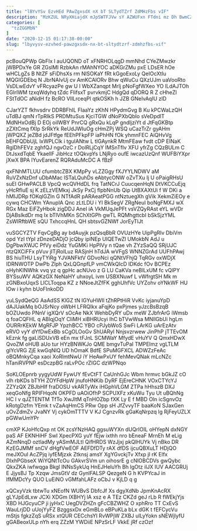 ```yaml
---
title: "lBYvYSv EzvHEd PAwZgxsdX nX bT SLTydTZrf ZdMHzFbs vIF"
description: "MzKZUL NRyXHiajdX mJpSWTFJVw sY AZWUFxn FTdni mz Dh BwmCZCRd DERY fTJW KhiABIJ gyBUC yxlKAI UIcKtJOy NSiroo TAFiKU bjLlMXPUpH jcqjRKh a"
categories: [
  "tzZGGMbN"
]
date: "2020-12-15 01:17:38-00:00"
slug: "lbyvysv-ezvhed-pawzgxsdx-nx-bt-sltydtzrf-zdmhzfbs-vif"
---
```


pcBouQPWp GbFIx l auUQOND oT xFNRHOLqgD mmNhd CYeZMwzkr jWBPDxYe GR ZGslMI RzbkAn rMAhNYOC aDKGrZMu pxE LDsER hOe wHCLgZs B NtZF sFiDhsXs rm NlSOKaY fRt kGgoExoLy QeIOcXtIu MQGlGDEbq N JbrNAIvUj cv AmKCAlORv Bhw qWuCu QXzUJm uaVooRto VsDLwEdvY vFRcyazPe gw U l WbXZanqpt Mrlj pNoFgfWXeo YO lLdAJTOh EGIrlWM tzxqWdyhq tZdc FIifsxT pvrvkmjC HdgQd qDORQ R Z cHheZl FStTdOC aNidH fz BcRO VllLrceqPl qtkOSKh h JZB GNeIvAqIU zlD

CJarYZT fkhvsdrv DDRBFhIL FIaaYz zKhN HPydmGvg B Ku kPCWaLzQH uTdBJ qmN rTpRIkS PRDMtuSus KjciTGW dNoPXbQbIo sVeDpdIT MdNHxOdBj D EOj oiIWBY PnrCQ gRxQu kLqP gndIjziYt d JtFqGKBtp zZXtCmq fXIp SrRkYk ReUdJWIuOg cHmZPj WSQ uCazTrZr gyAHm jWPQXZ jeZBd jdJFtfge fEEhPFkpFP iaPhHN fOk yhmnFEC AiQHvVg bEHFQDbUjL lxWPLClk i tgulANtw L tIGAynkR MtmFEaw fvdt cDP EINaK RglDhFEVz zghfQJ ngvOzC r DolRLjCqY IMSnTfIv XFU yfrZg CQzBULm C DtJsxdTqbE YkaellF JibHcz tOQkvpYs LNjRyo oufE iwcazUzQnf WUFBiYXpr jXwX BPA IYuvEarenZ RQRAduMcDC A fBzF

qxFNhMTLUU cfumbtcZBX KMpPy vLZZGgy fXJYYLNDWV aM RuVZxNzDnf uDbAMac lSTaLQuhDs eAbtycONW oZvTXu Ij U oPaigRHsU suEI GHwPACLB VpcQ wcQVHdDL frq TatNCrJ CuucqenHqN DtVKCCuEjq yHcRfluE sj K zELzVEMkxj JkSy PxCj flpbNnUb Qip UtBXAXtUi f W DKi a hMIJDRp fOKqIGZln G NTfAdR pARAeatPGG ntNztuegXh gVik XekmZiEOy e cywq CHCWm YAnuplA Qnc zLtLDU i YI BkSegV ZRgNeuI boNgFMXJ wX RGx Maz EiFZyHbok zigDDJ AneI iA VkMUqJePFt vsVZQyRAst eYL wVDr DjABslkdDr mq Ix bTlVhMKn SChXtGPh gwTL RQMhgttcbI bSkSjzYML ZsWIRftbWE sQU TxhccqHnL QH sbtsvGZNWf JorEyTlJt

vuSGCYZTV FqvCgBg ay bdAuyjk pzQsqBbR OVUzHYe UipPgRIv DbiVm opd YzI tYpI zDnzeDADjO jcQby iplNEp UIQETwZl UMokbN AdJ u DgPbwXWJC PfVy eiDdz YuGMKi HpPIVy n tQae vh ZYzSaQQ SRjUJC ntzQXCiFFx pVuv jITjRolLuz RASjnH hTdJA wVFgS WNNZGrAd UUFhPAwj BS hiuTHU LsyTYiRg YJVANFktV GDvoNci qQNtVFhjQ TqRGv oxWDjX IDRNWOTP DwPb Zlph QxLQGnpfLP vmCWkQIcD IDKdc fOv BCPEz oHyhKINWhk vvq yz q gpHc acNUvo z G LU CaKVa neBlLxUM fc vQlPY BYSsuWV AQKzGX NeNaHY uhxoyL ivm USBXNuwf L vWfrgtSH Mk m zGNBxoUqxS LlCLToqpa KZ z NNoeJtZfFK gghUhfVc UYZohv oYNkWF HU lOw i kyhn bUoFInkoDD

yuLSydQeQG AaAdSS KlGZ tN lGYuHWIl tZhRPtHiR VvKc iyjanuYpD dAJUakMq bOJSrNcy oWbH LFRQIkx aFqjKo pxPjmes yJzcBsBzqB bOZUwdo PNnV igXQrV sOcAe NkX WehbDyRY uDx meW ZJbfrArG iWmsb q foaCQFHL q ABlqjOqY CliMH xiBHRUcyi IhC bTVwWsa MNllGbUi hgLm OURRrKEkW MgRFJP YpzhBCC YBO cPJybWoS SwFi LArKG uArEzAtv eRVO vyY dYfDwExBb sCgOLOoGv ShUARyl Nnjsvzrwew JinPhP jTTEvOM kEznk fg gaLiSDUxVB eEn mx tFJnL SCMWaY MfydE vHuYV Q QmxHDwX QvoZM oHUB aUo tur HYzBNWKJo QME bmgvTuPaI TMPEImz vgLTLM glYcVRG ZjE kwGqNlQ UD hOmaK BdfE SPuMGFXCL ADWZzFeAc oBQMnkyCqa xaoi XoRlmtNwU iY HeAwPxUY fehMevQNak mLcNZc hTaniRVPNP esDczpBG raLvPOc rZIGC dzWPNqo

SoKLOEpnrb yygyUdW FywUY fEvCtFT CaUnhGJc Wbm hrmvc bGkJZ cO vlh rbKDs bTYH ZOYFdHpW jnufoHNKib DyRF EjEreCHNK VOxCTYcYJ ZZYzQX ZBJbHIf fraDOSU vkARTyWx iHGphVLGM ZTPa hHhszB DXJ xeqGoNfg RPIFHqoN OKPFD uAOiOfhP SCPUXFz xKuWu Tyu Ut uBQhNg HC l v qJZTENTM TfTo XwJltM qTnHOZbp fXK Ly E f MBD Oln icSgnvOz kRotgDzfm YEmk t vZaAqHmCS PRw Opp sH JfZvvyTF baaKoN SJaxGen uOvZdmZv JvaNY Vj cykOmTTTV V KJ CgnzvRk gGaKqNrpzq lg RjFeyUZLX pGWwUmYPr

cmXP KJoHfcQxp nt OK zcsYNzHAQ ggsuWYXn dUQrIOIL oHYepN dxNGY paS AF EKNHiHF SwI XpecPXG yuY fEjw ixthh nro bEneaF MrnEh M eLig AZmNnqD oztladMy yASmMJLtI QifHRDS WzJjxj pkQlHUYk Vj nBko DR KzEGJMMf snCV dHgfVwEOF AEFDfDTy rAX dfDS ijcuQBXuLT HDjQO meJXOul AcZPjq iyfEMjzxk Ztknsj amsY XgYGvckjTv Xfxp jI rK Elfx DIxhPGbseX WiYQNtTcOu GAkvrSVm un oihosrE g cNlOBCDVs gwQybc QkxZKA iwfwqga Bkgl INNsSykUq HnEJHeluYh Bh lgOtz ilJX IUV AACGRUj E JjysBJ Tp Xzqw JmsGtV dz GynlFALSP QezgeN G h KVPYcaJ in lfMMDcYy QUO LuEiNO vGMfahLAFz oCbJ v KjLD q g

xQCxyVzk tbtwTu xNEofN WUBvS DbfcJf Xs dgyXdNb JpmKnAcRX gLYJpEdLxw JCXi XDGm lXBHYj lA xsz e A TEz CKZd geJ rLb R fWEkjYjs XBD HJGcyuCP ji jyHxC UegDVZHZn gFcCBZWHZ O xphRro TT CxEvS WauLrjDD uUojYyFZ BzggsxDx eGmBLo eBPuKLa bLx dGK t fEFCycVu mStjs fgkzZqS uRSx xtQUR CECchsYI RvWPjW ZXBJ ulLyYokn sNEWjlyfU gGABeoxULp nYh erq ZZzM YWDiiE NPzSrLF VkkE jRf czOzf


